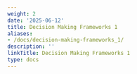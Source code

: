 ```yaml
---
weight: 2
date: '2025-06-12'
title: Decision Making Frameworks 1
aliases:
- /docs/decision-making-frameworks_1/
description: ''
linkTitle: Decision Making Frameworks 1
type: docs
---
```


